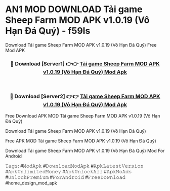 # AN1 MOD DOWNLOAD Tải game Sheep Farm MOD APK v1.0.19 (Vô Hạn Đá Quý) - f59ls
Download Tải game Sheep Farm MOD APK v1.0.19 (Vô Hạn Đá Quý) Free Mod APK

<div align="center">
<h3>🔴 Download [Server1] 👉👉 <a href="https://apk-comot.site?title=Tải_game_Sheep_Farm_MOD_APK_v1.0.19_(Vô_Hạn_Đá_Quý)">Tải game Sheep Farm MOD APK v1.0.19 (Vô Hạn Đá Quý) Mod Apk</a></h3><br>

<h3>🔴 Download [Server2] 👉👉 <a href="https://apk-comot.site?title=Tải_game_Sheep_Farm_MOD_APK_v1.0.19_(Vô_Hạn_Đá_Quý)">Tải game Sheep Farm MOD APK v1.0.19 (Vô Hạn Đá Quý) Mod Apk</a></h3>
</div>


Free Download APK MOD Tải game Sheep Farm MOD APK v1.0.19 (Vô Hạn Đá Quý)

Download Tải game Sheep Farm MOD APK v1.0.19 (Vô Hạn Đá Quý) 

Free APK MOD Tải game Sheep Farm MOD APK v1.0.19 (Vô Hạn Đá Quý) 

Download Tải game Sheep Farm MOD APK v1.0.19 (Vô Hạn Đá Quý) Mod For Android

𝚃𝚊𝚐𝚜: #𝙼𝚘𝚍𝙰𝚙𝚔 #𝙳𝚘𝚠𝚗𝚕𝚘𝚊𝚍𝙼𝚘𝚍𝙰𝚙𝚔 #𝙰𝚙𝚔𝙻𝚊𝚝𝚎𝚜𝚝𝚅𝚎𝚛𝚜𝚒𝚘𝚗 #𝙰𝚙𝚔𝚄𝚗𝚕𝚒𝚖𝚒𝚝𝚎𝚍𝙼𝚘𝚗𝚎𝚢 #𝙰𝚙𝚔𝚄𝚗𝚕𝚘𝚌𝚔𝙰𝚕𝚕 #𝙰𝚙𝚔𝙽𝚘𝙰𝚍𝚜 #𝚄𝚗𝚕𝚘𝚌𝚔𝙿𝚛𝚎𝚖𝚒𝚞𝚖 #𝙵𝚘𝚛𝙰𝚗𝚍𝚛𝚘𝚒𝚍 #𝙵𝚛𝚎𝚎𝙳𝚘𝚠𝚗𝚕𝚘𝚊𝚍 #home_design_mod_apk